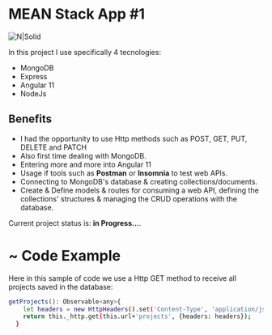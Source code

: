 # MEAN Stack App #1


![N|Solid](https://elevatecnologia.com/wp-content/uploads/2021/01/6-razones-para-conseguir-un-desarrollador-Mean-Stack-para-su.jpg)


In this project I use specifically 4 tecnologies:
 - MongoDB
 - Express
 - Angular 11
 - NodeJs

## Benefits

- I had the opportunity to use Http methods such as POST, GET, PUT, DELETE and PATCH
- Also first time dealing with MongoDB.
- Entering more and more into Angular 11
- Usage if tools such as **Postman** or **Insomnia** to test web APIs.
- Connecting to MongoDB's database & creating collections/documents.
- Create & Define models & routes for consuming a web API, defining the collections' structures & managing the CRUD operations with the database.

Current project status is: **in Progress...**.

# ~ Code Example

Here in this sample of code we use a Http GET method to receive all projects saved in the database:
```sh
getProjects(): Observable<any>{
    let headers = new HttpHeaders().set('Content-Type', 'application/json');
    return this._http.get(this.url+'projects', {headers: headers});
  }
```
